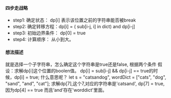 #### 四步走战略
* step1: 确定状态： dp[i] 表示该位置之前的字符串能否被break
* step2: 确定转移方程：dp[i] = ( sub[i-j, i] in dict) and dp[i-j]
* step3: 初始边界条件： dp[0] = true
* step4: 计算顺序： 从小到大。
#### 想法描述
就是选择一个子字符串，怎么确定这个字符串是true还是false, 根据两个条件
假设：求解dp[i]这个位置的boolen值。
dp[i] = sub[i-j] && dp[i-j] == true的时候，dp[i] = true;
什么意思呢？
let s = "catsandog", wordDict = ["cats", "dog", "sand", "and", "cat"];
求解dp[7],这个7,对应的字符串是'catsand', dp[7] = true, 因为dp[4] == true 而且‘and’存在'worddict'里面。 